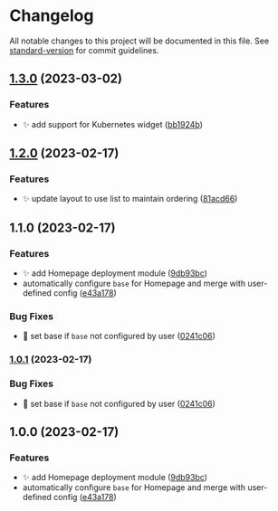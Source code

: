 # Changelog

All notable changes to this project will be documented in this file. See [standard-version](https://github.com/conventional-changelog/standard-version) for commit guidelines.

## [1.3.0](https://gitea.ravianand.me/Dan6erbond/terraform-kubernetes-homepage/compare/v1.2.0...v1.3.0) (2023-03-02)


### Features

* :sparkles: add support for Kubernetes widget ([bb1924b](https://gitea.ravianand.me/Dan6erbond/terraform-kubernetes-homepage/commit/bb1924b56d0eea2d33351b40eec2de34bf4d4160))

## [1.2.0](https://gitea.ravianand.me/Dan6erbond/terraform-kubernetes-homepage/compare/v1.1.0...v1.2.0) (2023-02-17)


### Features

* :sparkles: update layout to use list to maintain ordering ([81acd66](https://gitea.ravianand.me/Dan6erbond/terraform-kubernetes-homepage/commit/81acd6600c8182337e184f2482ab181b657ab5c9))

## 1.1.0 (2023-02-17)


### Features

* :sparkles: add Homepage deployment module ([9db93bc](https://gitea.ravianand.me/Dan6erbond/terraform-kubernetes-homepage/commit/9db93bc348376185f95a0b895503ed36ccda640a))
* automatically configure `base` for Homepage and merge with user-defined config ([e43a178](https://gitea.ravianand.me/Dan6erbond/terraform-kubernetes-homepage/commit/e43a1785ee346d5dded31654d91b6f262a419c70))


### Bug Fixes

* :bug: set base if `base` not configured by user ([0241c06](https://gitea.ravianand.me/Dan6erbond/terraform-kubernetes-homepage/commit/0241c06cb79a0cfc9ed2b09ee0bd5612d016de25))

### [1.0.1](https://gitea.ravianand.me/Dan6erbond/terraform-kubernetes-homepage/compare/v1.0.0...v1.0.1) (2023-02-17)


### Bug Fixes

* :bug: set base if `base` not configured by user ([0241c06](https://gitea.ravianand.me/Dan6erbond/terraform-kubernetes-homepage/commit/0241c06cb79a0cfc9ed2b09ee0bd5612d016de25))

## 1.0.0 (2023-02-17)


### Features

* :sparkles: add Homepage deployment module ([9db93bc](https://gitea.ravianand.me/Dan6erbond/terraform-kubernetes-homepage/commit/9db93bc348376185f95a0b895503ed36ccda640a))
* automatically configure `base` for Homepage and merge with user-defined config ([e43a178](https://gitea.ravianand.me/Dan6erbond/terraform-kubernetes-homepage/commit/e43a1785ee346d5dded31654d91b6f262a419c70))
